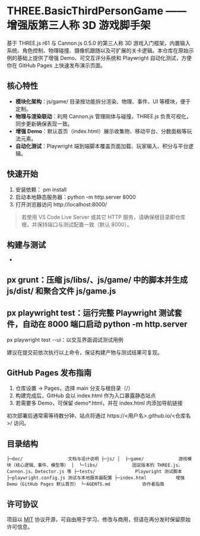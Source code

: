 ﻿# THREE.BasicThirdPersonGame —— 增强版第三人称 3D 游戏脚手架

基于 THREE.js r61 与 Cannon.js 0.5.0 的第三人称 3D 游戏入门框架，内置输入系统、角色控制、物理碰撞、摄像机跟随以及可扩展的关卡逻辑。本仓库在原始示例的基础上提供了增强 Demo、可交互评分系统和 Playwright 自动化测试，方便你在 GitHub Pages 上快速发布演示页面。

## 核心特性
- **模块化架构**：js/game/ 目录按功能拆分渲染、物理、事件、UI 等模块，便于定制。
- **物理与渲染联动**：利用 Cannon.js 管理刚体与碰撞，THREE.js 负责可视化，同步更新确保表现一致。
- **增强 Demo**：默认首页（index.html）展示收集物、移动平台、分数面板等玩法元素。
- **自动化测试**：Playwright 端到端脚本覆盖页面加载、玩家输入、积分与平台逻辑。

## 快速开始
1. 安装依赖：
pm install
2. 启动本地静态服务器：python -m http.server 8000
3. 打开浏览器访问 http://localhost:8000/

> 若使用 VS Code Live Server 或其它 HTTP 服务，请确保根目录即仓库根，并保持端口与测试配置一致（默认 8000）。

## 构建与测试
- 
px grunt：压缩 js/libs/、js/game/ 中的脚本并生成 js/dist/ 和聚合文件 js/game.js
- 
px playwright test：运行完整 Playwright 测试套件，自动在 8000 端口启动 python -m http.server
- 
px playwright test --ui：以交互界面调试测试用例

建议在提交前依次执行以上命令，保证构建产物与测试结果可复现。

## GitHub Pages 发布指南
1. 仓库设置 → Pages，选择 main 分支与根目录（/）
2. 构建完成后，GitHub 会以 index.html 作为入口暴露静态站点
3. 若需要多 Demo，可保留 demo*.html，并在 index.html 内添加导航链接

初次部署后通常需等待数分钟，站点将通过 https://<用户名>.github.io/<仓库名>/ 访问。

## 目录结构
`
├─doc/                 文档与设计说明
├─js/
│  ├─game/             游戏模块（核心逻辑、事件、模型等）
│  └─libs/             固定版本的 THREE.js、Cannon.js、Detector.js 等
├─tests/               Playwright 测试脚本
├─playwright.config.js 测试与本地服务器配置
├─index.html           增强 Demo（GitHub Pages 默认首页）
└─AGENTS.md            协作者指南
`

## 许可协议
项目以 [MIT](LICENSE) 协议开源，可自由用于学习、修改与商用，但请在再分发时保留原始许可信息。
